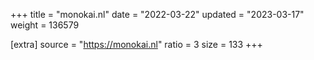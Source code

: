 +++
title = "monokai.nl"
date = "2022-03-22"
updated = "2023-03-17"
weight = 136579

[extra]
source = "https://monokai.nl"
ratio = 3
size = 133
+++
